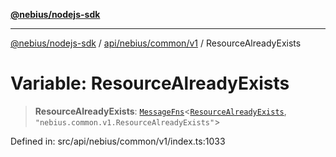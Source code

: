 [**@nebius/nodejs-sdk**](../../../../../README.md)

---

[@nebius/nodejs-sdk](../../../../../README.md) / [api/nebius/common/v1](../README.md) / ResourceAlreadyExists

# Variable: ResourceAlreadyExists

> **ResourceAlreadyExists**: [`MessageFns`](../../../../../runtime/protos/core/interfaces/MessageFns.md)\<[`ResourceAlreadyExists`](../interfaces/ResourceAlreadyExists.md), `"nebius.common.v1.ResourceAlreadyExists"`\>

Defined in: src/api/nebius/common/v1/index.ts:1033
